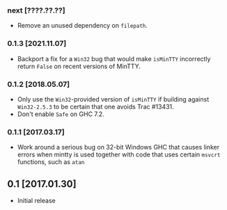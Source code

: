 ### next [????.??.??]
* Remove an unused dependency on `filepath`.

### 0.1.3 [2021.11.07]
* Backport a fix for a `Win32` bug that would make `isMinTTY` incorrectly
  return `False` on recent versions of MinTTY.

### 0.1.2 [2018.05.07]
* Only use the `Win32`-provided version of `isMinTTY` if building against
  `Win32-2.5.3` to be certain that one avoids Trac #13431.
* Don't enable `Safe` on GHC 7.2.

### 0.1.1 [2017.03.17]
* Work around a serious bug on 32-bit Windows GHC that causes linker errors
  when mintty is used together with code that uses certain `msvcrt` functions,
  such as `atan`

## 0.1 [2017.01.30]
* Initial release
